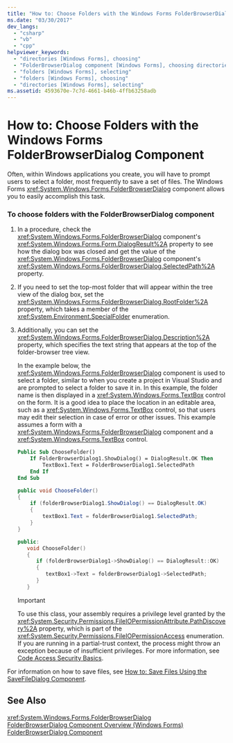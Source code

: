```yaml
---
title: "How to: Choose Folders with the Windows Forms FolderBrowserDialog Component"
ms.date: "03/30/2017"
dev_langs: 
  - "csharp"
  - "vb"
  - "cpp"
helpviewer_keywords: 
  - "directories [Windows Forms], choosing"
  - "FolderBrowserDialog component [Windows Forms], choosing directories"
  - "folders [Windows Forms], selecting"
  - "folders [Windows Forms], choosing"
  - "directories [Windows Forms], selecting"
ms.assetid: 4593670e-7c7d-4661-b46b-4ffb63258adb
---
```

# How to: Choose Folders with the Windows Forms FolderBrowserDialog Component
Often, within Windows applications you create, you will have to prompt users to select a folder, most frequently to save a set of files. The Windows Forms <xref:System.Windows.Forms.FolderBrowserDialog> component allows you to easily accomplish this task.  
  
### To choose folders with the FolderBrowserDialog component  
  
1. In a procedure, check the <xref:System.Windows.Forms.FolderBrowserDialog> component's <xref:System.Windows.Forms.Form.DialogResult%2A> property to see how the dialog box was closed and get the value of the <xref:System.Windows.Forms.FolderBrowserDialog> component's <xref:System.Windows.Forms.FolderBrowserDialog.SelectedPath%2A> property.  
  
2. If you need to set the top-most folder that will appear within the tree view of the dialog box, set the <xref:System.Windows.Forms.FolderBrowserDialog.RootFolder%2A> property, which takes a member of the <xref:System.Environment.SpecialFolder> enumeration.  
  
3. Additionally, you can set the <xref:System.Windows.Forms.FolderBrowserDialog.Description%2A> property, which specifies the text string that appears at the top of the folder-browser tree view.  
  
    In the example below, the <xref:System.Windows.Forms.FolderBrowserDialog> component is used to select a folder, similar to when you create a project in Visual Studio and are prompted to select a folder to save it in. In this example, the folder name is then displayed in a <xref:System.Windows.Forms.TextBox> control on the form. It is a good idea to place the location in an editable area, such as a <xref:System.Windows.Forms.TextBox> control, so that users may edit their selection in case of error or other issues. This example assumes a form with a <xref:System.Windows.Forms.FolderBrowserDialog> component and a <xref:System.Windows.Forms.TextBox> control.  
  
   ```vb  
   Public Sub ChooseFolder()  
       If FolderBrowserDialog1.ShowDialog() = DialogResult.OK Then  
           TextBox1.Text = FolderBrowserDialog1.SelectedPath  
       End If  
   End Sub  
   ```  
  
   ```csharp  
   public void ChooseFolder()  
   {  
       if (folderBrowserDialog1.ShowDialog() == DialogResult.OK)   
       {  
           textBox1.Text = folderBrowserDialog1.SelectedPath;  
       }  
   }  
   ```  
  
   ```cpp  
   public:  
      void ChooseFolder()  
      {  
         if (folderBrowserDialog1->ShowDialog() == DialogResult::OK)  
         {  
            textBox1->Text = folderBrowserDialog1->SelectedPath;  
         }  
      }  
   ```  
  
   > [!IMPORTANT]
   >  To use this class, your assembly requires a privilege level granted by the <xref:System.Security.Permissions.FileIOPermissionAttribute.PathDiscovery%2A> property, which is part of the <xref:System.Security.Permissions.FileIOPermissionAccess> enumeration. If you are running in a partial-trust context, the process might throw an exception because of insufficient privileges. For more information, see [Code Access Security Basics](../../../../docs/framework/misc/code-access-security-basics.md).  
  
 For information on how to save files, see [How to: Save Files Using the SaveFileDialog Component](../../../../docs/framework/winforms/controls/how-to-save-files-using-the-savefiledialog-component.md).  
  
## See Also  
 <xref:System.Windows.Forms.FolderBrowserDialog>  
 [FolderBrowserDialog Component Overview (Windows Forms)](../../../../docs/framework/winforms/controls/folderbrowserdialog-component-overview-windows-forms.md)  
 [FolderBrowserDialog Component](../../../../docs/framework/winforms/controls/folderbrowserdialog-component-windows-forms.md)
